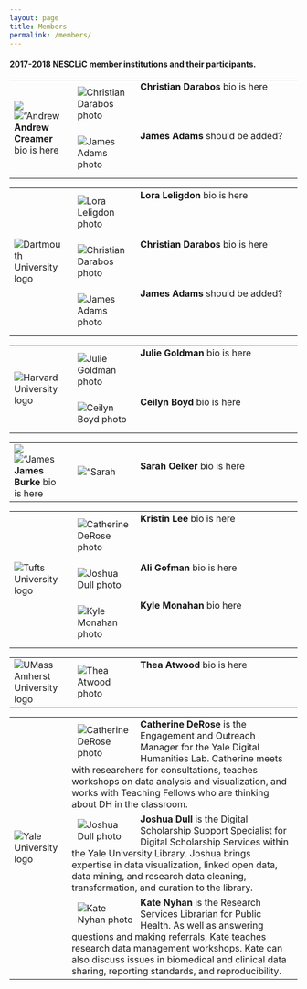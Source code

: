 ```yaml
---
layout: page
title: Members
permalink: /members/
---
```

#### 2017-2018 NESCLiC member institutions and their participants.


<table>
  <tr><td rowspan="3" width="20%"><img src="/home/images/Brown.png” alt=“Brown University logo“></td>
    <td><div style="width:100px;float:left;margin:10px"><img src="/home/images/CD100x100.png" alt=“Andrew Creamer”></div><div><b>Andrew Creamer</b> bio is here</div></td></tr>
  <tr><td><div style="width:100px;float:left;margin:10px"><img src="/home/images/JD100x100.png" alt="Christian Darabos photo"></div><div><b>Christian Darabos </b> bio is here</div></td></tr>
  <tr><td><div style="width:100px;float:left;margin:10px"><img src="/home/images/KN100x100.png" alt="James Adams photo"></div><div><b>James Adams</b> should be added?</div></td></tr></table>

<table>
  <tr><td rowspan="3" width="20%"><img src="/home/images/Dartmouth.png" alt="Dartmouth University logo"></td>
    <td><div style="width:100px;float:left;margin:10px"><img src="/home/images/CD100x100.png" alt="Lora Leligdon photo"></div><div><b>Lora Leligdon</b> bio is here</div></td></tr>
  <tr><td><div style="width:100px;float:left;margin:10px"><img src="/home/images/JD100x100.png" alt="Christian Darabos photo"></div><div><b>Christian Darabos </b> bio is here</div></td></tr>
  <tr><td><div style="width:100px;float:left;margin:10px"><img src="/home/images/KN100x100.png" alt="James Adams photo"></div><div><b>James Adams</b> should be added?</div></td></tr></table>
  
<table>
  <tr><td rowspan="3" width="20%"><img src="/home/images/HarvardLibrary.png" alt="Harvard University logo"></td>
    <td><div style="width:100px;float:left;margin:10px"><img src="/home/images/CD100x100.png" alt="Julie Goldman photo"></div><div><b>Julie Goldman</b> bio is here</div></td></tr>
  <tr><td><div style="width:100px;float:left;margin:10px"><img src="/home/images/JD100x100.png" alt="Ceilyn Boyd photo"></div><div><b>Ceilyn Boyd </b> bio is here</div></td></tr>
</table>

<table>
  <tr><td rowspan="3" width="20%"><img src="/home/images/mountholyokecollege.png” alt=“Mount Holyoke College logo“></td>
    <td><div style="width:100px;float:left;margin:10px"><img src="/home/images/CD100x100.png" alt=“James Burke photo“></div><div><b>James Burke</b> bio is here</div></td></tr>
  <tr><td><div style="width:100px;float:left;margin:10px"><img src="/home/images/JD100x100.png" alt=“Sarah Oelker photo“></div><div><b>Sarah Oelker</b> bio is here</div></td></tr>
</table>

<table>
  <tr><td rowspan="3" width="20%"><img src="/home/images/tufts-logo-univ-blue.png" alt="Tufts University logo"></td>
    <td><div style="width:100px;float:left;margin:10px"><img src="/home/images/CD100x100.png" alt="Catherine DeRose photo"></div><div><b>Kristin Lee</b> bio is here</div></td></tr>
  <tr><td><div style="width:100px;float:left;margin:10px"><img src="/home/images/JD100x100.png" alt="Joshua Dull photo"></div><div><b>Ali Gofman </b> bio is here</div></td></tr>
  <tr><td><div style="width:100px;float:left;margin:10px"><img src="/home/images/KN100x100.png" alt="Kyle Monahan photo"></div><div><b>Kyle Monahan</b> bio here</div></td></tr></table>
  
<table>
  <tr><td rowspan="1" width="20%"><img src="/home/images/UMassAmherstLibraries.gif" alt="UMass Amherst University logo"></td>
    <td><div style="width:100px;float:left;margin:10px"><img src="/home/images/CD100x100.png" alt="Thea Atwood photo"></div><div><b>Thea Atwood</b> bio is here</div></td></tr>
</table>

<table>
  <tr><td rowspan="3" width="20%"><img src="/home/images/yale.png" alt="Yale University logo"></td>
    <td><div style="width:100px;float:left;margin:10px"><img src="/home/images/CD100x100.png" alt="Catherine DeRose photo"></div><div><b>Catherine DeRose</b> is the Engagement and Outreach Manager for the Yale Digital Humanities Lab. Catherine meets with researchers for consultations, teaches workshops on data analysis and visualization, and works with Teaching Fellows who are thinking about DH in the classroom.</div></td></tr>
  <tr><td><div style="width:100px;float:left;margin:10px"><img src="/home/images/JD100x100.png" alt="Joshua Dull photo"></div><div><b>Joshua Dull</b> is the Digital Scholarship Support Specialist for Digital Scholarship Services within the Yale University Library. Joshua brings expertise in data visualization, linked open data, data mining, and research data cleaning, transformation, and curation to the library.</div></td></tr>
  <tr><td><div style="width:100px;float:left;margin:10px"><img src="/home/images/KN100x100.png" alt="Kate Nyhan photo"></div><div><b>Kate Nyhan</b> is the Research Services Librarian for Public Health. As well as answering questions and making referrals, Kate teaches research data management workshops. Kate can also discuss issues in biomedical and clinical data sharing, reporting standards, and reproducibility.</div></td></tr></table>


